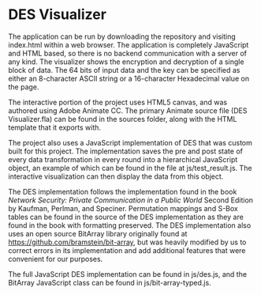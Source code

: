 # DES Visualizer

The application can be run by downloading the repository and visiting index.html within a web browser. The application is completely JavaScript and HTML based, so there is no backend communication with a server of any kind. The visualizer shows the encryption and decryption of a single block of data. The 64 bits of input data and the key can be specified as either an 8-character ASCII string or a 16-character Hexadecimal value on the page.

The interactive portion of the project uses HTML5 canvas, and was authored using Adobe Animate CC. The primary Animate source file (DES Visualizer.fla) can be found in the sources folder, along with the HTML template that it exports with.

The project also uses a JavaScript implementation of DES that was custom built for this project. The implementation saves the pre and post state of every data transformation in every round into a hierarchical JavaScript object, an example of which can be found in the file at js/test_result.js. The interactive visualization can then display the data from this object.

The DES implementation follows the implementation found in the book *Network Security: Private Communication in a Public World* Second Edition by Kaufman, Perlman, and Speciner. Permutation mappings and S-Box tables can be found in the source of the DES implementation as they are found in the book with formatting preserved. The DES implementation also uses an open source BitArray library originally found at <https://github.com/bramstein/bit-array>, but was heavily modified by us to correct errors in its implementation and add additional features that were convenient for our purposes.

The full JavaScript DES implementation can be found in js/des.js, and the BitArray JavaScript class can be found in js/bit-array-typed.js.
